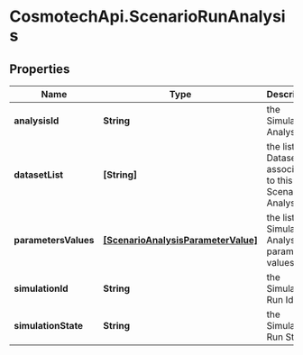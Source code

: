 # CosmotechApi.ScenarioRunAnalysis

## Properties

Name | Type | Description | Notes
------------ | ------------- | ------------- | -------------
**analysisId** | **String** | the Simulator Analysis Id | 
**datasetList** | **[String]** | the list of Dataset Id associated to this Scenario Analysis | [optional] 
**parametersValues** | [**[ScenarioAnalysisParameterValue]**](ScenarioAnalysisParameterValue.md) | the list of Simulator Analysis parameters values | [optional] 
**simulationId** | **String** | the Simulation Run Id | [optional] [readonly] 
**simulationState** | **String** | the Simulation Run State | [optional] [readonly] 


